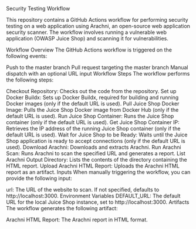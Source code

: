Security Testing Workflow

This repository contains a GitHub Actions workflow for performing security testing on a web application using Arachni, an open-source web application security scanner. The workflow involves running a vulnerable web application (OWASP Juice Shop) and scanning it for vulnerabilities.

Workflow Overview
The GitHub Actions workflow is triggered on the following events:

Push to the master branch
Pull request targeting the master branch
Manual dispatch with an optional URL input
Workflow Steps
The workflow performs the following steps:

Checkout Repository: Checks out the code from the repository.
Set up Docker Buildx: Sets up Docker Buildx, required for building and running Docker images (only if the default URL is used).
Pull Juice Shop Docker Image: Pulls the Juice Shop Docker image from Docker Hub (only if the default URL is used).
Run Juice Shop Container: Runs the Juice Shop container (only if the default URL is used).
Get Juice Shop Container IP: Retrieves the IP address of the running Juice Shop container (only if the default URL is used).
Wait for Juice Shop to be Ready: Waits until the Juice Shop application is ready to accept connections (only if the default URL is used).
Download Arachni: Downloads and extracts Arachni.
Run Arachni Scan: Runs Arachni to scan the specified URL and generates a report.
List Arachni Output Directory: Lists the contents of the directory containing the HTML report.
Upload Arachni HTML Report: Uploads the Arachni HTML report as an artifact.
Inputs
When manually triggering the workflow, you can provide the following input:

url: The URL of the website to scan. If not specified, defaults to http://localhost:3000.
Environment Variables
DEFAULT_URL: The default URL for the local Juice Shop instance, set to http://localhost:3000.
Artifacts
The workflow generates the following artifact:

Arachni HTML Report: The Arachni report in HTML format.
